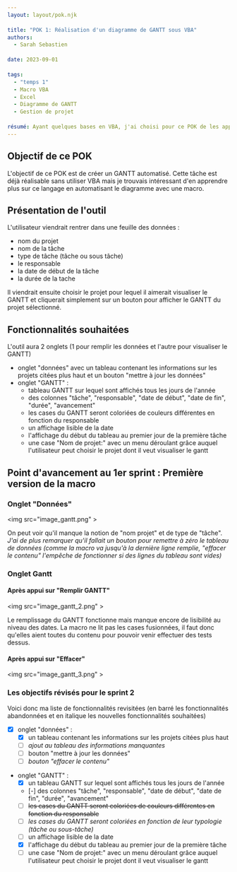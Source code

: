 ```yaml
---
layout: layout/pok.njk

title: "POK 1: Réalisation d'un diagramme de GANTT sous VBA"
authors:
  - Sarah Sebastien

date: 2023-09-01

tags: 
  - "temps 1"
  - Macro VBA 
  - Excel
  - Diagramme de GANTT
  - Gestion de projet

résumé: Ayant quelques bases en VBA, j'ai choisi pour ce POK de les approfondir pour aboutir à l'obtention d'une diagramme de GANTT sur Excel qui sera paramétrable par l'utilisateur.
---
```


## Objectif de ce POK
L'objectif de ce POK est de créer un GANTT automatisé. Cette tâche est déjà réalisable sans utiliser VBA mais je trouvais intéressant d'en apprendre plus sur ce langage en automatisant le diagramme avec une macro.

## Présentation de l'outil

L'utilisateur viendrait rentrer dans une feuille des données :
- nom du projet 
- nom de la tâche 
- type de tâche (tâche ou sous tâche)
- le responsable
- la date de début de la tâche
- la durée de la tache

Il viendrait ensuite choisir le projet pour lequel il aimerait visualiser le GANTT et cliquerait simplement sur un bouton pour afficher le GANTT du projet sélectionné.

## Fonctionnalités souhaitées
L'outil aura 2 onglets (1 pour remplir les données et l'autre pour visualiser le GANTT)
- onglet "données" avec un tableau contenant les informations sur les projets citées plus haut et un bouton "mettre à jour les données"
- onglet "GANTT" :
  -  tableau GANTT sur lequel sont affichés tous les jours de l'année
  - des colonnes "tâche", "responsable", "date de début", "date de fin", "durée", "avancement"
  - les cases du GANTT seront coloriées de couleurs différentes en fonction du responsable
  - un affichage lisible de la date 
  - l'affichage du début du tableau au premier jour de la première tâche
  - une case "Nom de projet:" avec un menu déroulant grâce auquel l'utilisateur peut choisir le projet dont il veut visualiser le gantt

## Point d'avancement au 1er sprint : Première version de la macro

### Onglet "Données"

<img  src="image_gantt.png" >

On peut voir qu'il manque la notion de "nom projet" et de type de "tâche".
*J'ai de plus remarquer qu'il fallait un bouton pour remettre à zéro le tableau de données (comme la macro va jusqu'à la dernière ligne remplie, "effacer le contenu" l'empêche de fonctionner si des lignes du tableau sont vides)*

### Onglet Gantt 

#### **Après appui sur "Remplir GANTT"**

<img  src="image_gantt_2.png" >

Le remplissage du GANTT fonctionne mais manque encore de lisibilité au niveau des dates. 
La macro ne lit pas les cases fusionnées, il faut donc qu'elles aient toutes du contenu pour pouvoir venir effectuer des tests dessus.

#### **Après appui sur "Effacer"**

<img  src="image_gantt_3.png" >

### Les objectifs révisés pour le sprint 2

Voici donc ma liste de fonctionnalités revisitées (en barré les fonctionnalités abandonnées et en italique les nouvelles fonctionnalités souhaitées)
- [x] onglet "données" :
  - [x] un tableau contenant les informations sur les projets citées plus haut 
  - [ ] *ajout au tableau des informations manquantes*
  - [ ] bouton "mettre à jour les données"
  - [ ] *bouton "effacer le contenu"*
- onglet "GANTT" :
  - [x] un tableau GANTT sur lequel sont affichés tous les jours de l'année
  - [-] des colonnes "tâche", "responsable", "date de début", "date de fin", "durée", "avancement"
  - [ ] ~~les cases du GANTT seront coloriées de couleurs différentes en fonction du responsable~~
  - [ ] *les cases du GANTT seront coloriées en fonction de leur typologie (tâche ou sous-tâche)*
  - [ ] un affichage lisible de la date 
  - [x] l'affichage du début du tableau au premier jour de la première tâche
  - [ ] une case "Nom de projet:" avec un menu déroulant grâce auquel l'utilisateur peut choisir le projet dont il veut visualiser le gantt